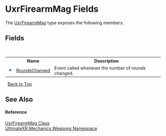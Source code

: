 # UxrFirearmMag Fields
 

The <a href="T_UltimateXR_Mechanics_Weapons_UxrFirearmMag">UxrFirearmMag</a> type exposes the following members.


## Fields
&nbsp;<table><tr><th></th><th>Name</th><th>Description</th></tr><tr><td>![Public field](media/pubfield.gif "Public field")</td><td><a href="F_UltimateXR_Mechanics_Weapons_UxrFirearmMag_RoundsChanged">RoundsChanged</a></td><td>
Event called whenever the number of rounds changed.</td></tr></table>&nbsp;
<a href="#uxrfirearmmag-fields">Back to Top</a>

## See Also


#### Reference
<a href="T_UltimateXR_Mechanics_Weapons_UxrFirearmMag">UxrFirearmMag Class</a><br /><a href="N_UltimateXR_Mechanics_Weapons">UltimateXR.Mechanics.Weapons Namespace</a><br />